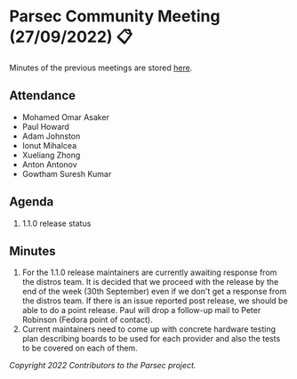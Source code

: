 # Parsec Community Meeting (27/09/2022) 📋

Minutes of the previous meetings are stored
[here](https://github.com/parallaxsecond/community/tree/main/minutes).

## Attendance

- Mohamed Omar Asaker
- Paul Howard
- Adam Johnston
- Ionut Mihalcea
- Xueliang Zhong
- Anton Antonov
- Gowtham Suresh Kumar

## Agenda

1. 1.1.0 release status

## Minutes

1. For the 1.1.0 release maintainers are currently awaiting response from the distros team. It is
   decided that we proceed with the release by the end of the week (30th September) even if we don't
   get a response from the distros team. If there is an issue reported post release, we should be
   able to do a point release. Paul will drop a follow-up mail to Peter Robinson (Fedora point of
   contact).
2. Current maintainers need to come up with concrete hardware testing plan describing boards to be
   used for each provider and also the tests to be covered on each of them.

*Copyright 2022 Contributors to the Parsec project.*

